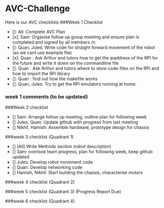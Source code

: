 # AVC-Challenge


Here is our AVC checklists
###Week 1 Checklist

- []: All: Complete AVC Plan
- [x]: Sam: Organise follow up group meeting and ensure plan is completed and signed by all members /n
- []: Quan, Jules: Write code for straight forward movement of the robot (as we cant use example file)
- [x]: Quan : Ask Arthur and tutors how to get the ipaddress of the RPI for the future and write it down on the commandline file
- []: Quan : Ask Arthur and tutors where to store code-files on the RPi and how to import the RPi library
- []: Quan : find out how the makefile works 
- []: Quan, Jules: Try to get the RPi emulators running at home.
### week 1 comments (to be updated)

###Week 2 checklist

- [] Sam: Arrange follow up meeting, outline plan for following week
- [] Jules, Quan: Update github with progress from last meeting
- [] Nikhil, Hamish: Assemble hardware, prototype design for chassis 

###week 3 checklist (Quadrant 1)

- [] (All) Write Methods section (robot description)
- [] Sam: overlook team progress, plan for following week, keep github updated
- [] Jules: Develop robot movement code
- [] Quan: Develop networking code
- [] Hamish, Nikhil: Start building the chassis, characterise motors

###week 4 checklist (Quadrant 2)

###week 5 checklist (Quadrant 3) (Progress Report Due)

###week 6 checklist (Quadrant 4)
